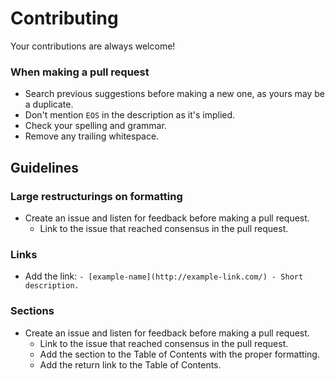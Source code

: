 # Contributing

Your contributions are always welcome!

### When making a pull request
- Search previous suggestions before making a new one, as yours may be a duplicate.
- Don't mention `EOS` in the description as it's implied.
- Check your spelling and grammar.
- Remove any trailing whitespace.

## Guidelines

### Large restructurings on formatting
- Create an issue and listen for feedback before making a pull request.
   - Link to the issue that reached consensus in the pull request.

### Links
- Add the link: `- [example-name](http://example-link.com/) - Short description.`

### Sections
- Create an issue and listen for feedback before making a pull request.
   - Link to the issue that reached consensus in the pull request.
   - Add the section to the Table of Contents with the proper formatting.
   - Add the return link to the Table of Contents.